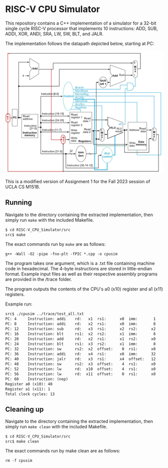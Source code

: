 # RISC-V CPU Simulator
This repository contains a C++ implementation of a simulator for a 32-bit single cycle RISC-V processor that implements 10 instructions: ADD, SUB, ADDI, XOR, ANDI, SRA, LW, SW, BLT, and JALR.

The implementation follows the datapath depicted below, starting at PC:

![Datapath diagram](/src/Datapath.jpg)

This is a modified version of Assignment 1 for the Fall 2023 session of UCLA CS M151B.

## Running
Navigate to the directory containing the extracted implementation, then simply run `make` with the included Makefile.
```console
$ cd RISC-V_CPU_Simulator/src
src$ make
```

The exact commands run by `make` are as follows:

```
g++ -Wall -O2 -pipe -fno-plt -fPIC *.cpp -o cpusim
```

The program takes one argument, which is a .txt file containing machine code in hexadecimal. The 4-byte instructions are stored in little-endian format. Example input files as well as their respective assembly programs are provided in the /trace folder.

The program outputs the contents of the CPU's a0 (x10) register and a1 (x11) registers.

Example run:

```console
src$ ./cpusim ../trace/test_all.txt
PC: 4     Instruction: addi    rd:   x1  rs1:      x0  imm:       1
PC: 8     Instruction: addi    rd:   x2  rs1:      x0  imm:       8
PC: 12    Instruction: sub     rd:   x3  rs1:      x2  rs2:      x2
PC: 16    Instruction: blt     rs1:  x2  rs2:      x1  imm:       8
PC: 20    Instruction: add     rd:   x2  rs1:      x1  rs2:      x0
PC: 24    Instruction: blt     rs1:  x3  rs2:      x1  imm:       8
PC: 32    Instruction: sw      rs2:  x2  offset:    0  rs1:      x0
PC: 36    Instruction: addi    rd:   x4  rs1:      x0  imm:      32
PC: 40    Instruction: jalr    rd:   x3  rs1:      x4  offset:   12
PC: 48    Instruction: sw      rs2:  x3  offset:    4  rs1:      x0
PC: 52    Instruction: lw      rd:  x10  offset:    4  rs1:      x0
PC: 56    Instruction: lw      rd:  x11  offset:    0  rs1:      x0
PC: 60    Instruction: (nop)   
Register a0 (x10): 40
Register a1 (x11): 1
Total clock cycles: 13
```

## Cleaning up
Navigate to the directory containing the extracted implementation, then simply run `make clean` with the included Makefile.

```console
$ cd RISC-V_CPU_Simulator/src
src$ make clean
```

The exact commands run by make clean are as follows:

```
rm -f cpusim
```
